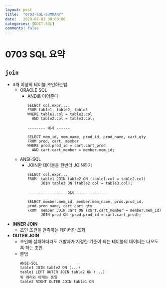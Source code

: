 ```yaml
---
layout: post
title:  "0703-SQL-SUMMARY"
date:   2020-07-03 00:00:00
categories: [DDIT-SQL]
comments: false
---
```


# 0703 SQL 요약

## `join`
- 3개 이상의 테이블 조인하는법
    - ORACLE SQL 
        - AND로 이어준다
            ```
            SELECT col,expr....
            FROM tab1e1, table2, table3
            WHERE table1.col = table2.col 
              AND table2.col = table3.col;
            
            -------- 예시 ------             
         
            SELECT mem_id, mem_name, prod_id, prod_name, cart_qty
            FROM prod, cart, member
            WHERE prod.prod_id = cart.cart_prod 
              AND cart.cart_member = member.mem_id;
            ```
    - ANSI-SQL
        - JOIN한 테이블을 한번더 JOIN하기
            ```
            SELECT col,expr...
            FROM  table1 JOIN table2 ON (table1.col = table2.col) 
                  JOIN table3 ON (table2.col = table3.col);
          
            ----------------- 예시---------------
          
            SELECT member.mem_id, member.mem_name, prod.prod_id, prod.prod_name, cart.cart_qty
            FROM  member JOIN cart ON (cart.cart_member = member.mem_id) 
                  JOIN prod ON (prod.prod_id = cart.cart_prod);
            ```
- __INNER JOIN__
    - 조인 조건을 만족하는 데이터만 조회          
- __OUTER JOIN__
    - 조인에 실패하더라도 개발자가 지정한 기준이 되는 테이블의 데이터는 나오도록 하는 조인
    - 문법
        ```
        ANSI-SQL 
        table1 JOIN table2 ON (...)
        table1 LEFT OUTER JOIN table2 ON (...)
        위 쿼리와 아래는 동일
        table2 RIGHT OuTER JOIN table1 ON
        ```
        